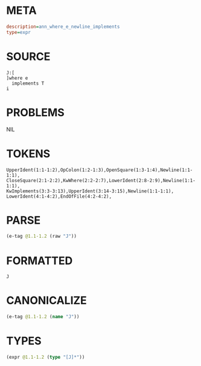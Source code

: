 # META
~~~ini
description=ann_where_e_newline_implements
type=expr
~~~
# SOURCE
~~~roc
J:[
]where e
  implements T
i
~~~
# PROBLEMS
NIL
# TOKENS
~~~zig
UpperIdent(1:1-1:2),OpColon(1:2-1:3),OpenSquare(1:3-1:4),Newline(1:1-1:1),
CloseSquare(2:1-2:2),KwWhere(2:2-2:7),LowerIdent(2:8-2:9),Newline(1:1-1:1),
KwImplements(3:3-3:13),UpperIdent(3:14-3:15),Newline(1:1-1:1),
LowerIdent(4:1-4:2),EndOfFile(4:2-4:2),
~~~
# PARSE
~~~clojure
(e-tag @1.1-1.2 (raw "J"))
~~~
# FORMATTED
~~~roc
J
~~~
# CANONICALIZE
~~~clojure
(e-tag @1.1-1.2 (name "J"))
~~~
# TYPES
~~~clojure
(expr @1.1-1.2 (type "[J]*"))
~~~
